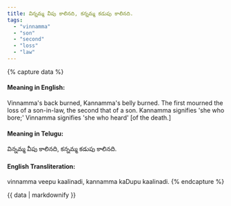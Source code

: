 ```yaml
---
title: విన్నమ్మ వీపు కాలినది, కన్నమ్మ కడుపు కాలినది.
tags:
  - "vinnamma"
  - "son"
  - "second"
  - "loss"
  - "law"
---
```


{% capture data %}
#### Meaning in English:
Vinnamma's back burned, Kannamma's belly burned.
The first mourned the loss of a son-in-law, the second that of a son. Kannamma signifies 'she who bore;' Vinnamma signifies 'she who heard' [of the death.]

#### Meaning in Telugu:
విన్నమ్మ వీపు కాలినది, కన్నమ్మ కడుపు కాలినది.

#### English Transliteration:
vinnamma veepu kaalinadi, kannamma kaDupu kaalinadi.
{% endcapture %}

<div class="notice">{{ data | markdownify }}</div>


